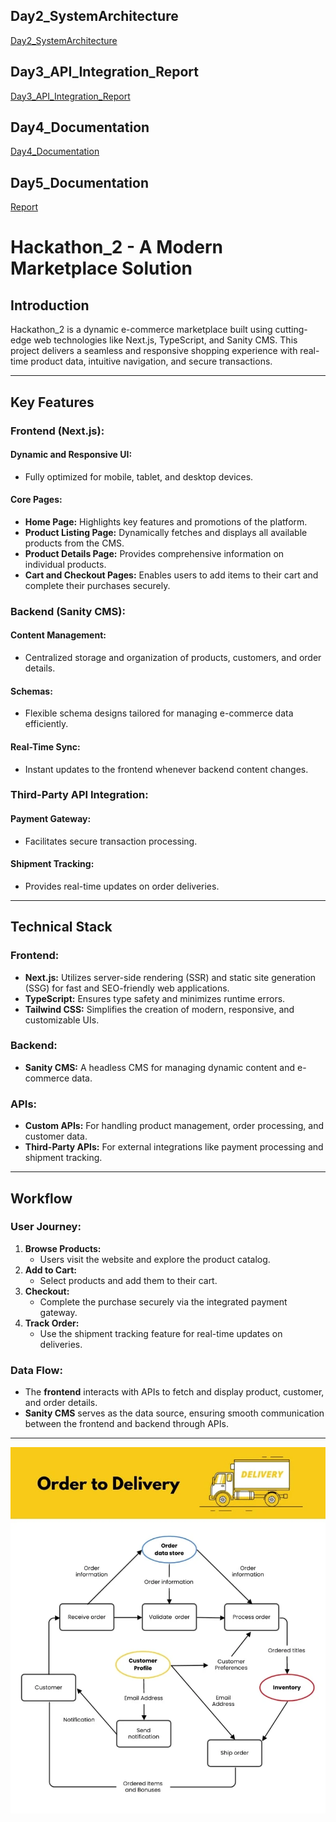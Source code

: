 ## Day2_SystemArchitecture
[Day2_SystemArchitecture](Day2_SystemArchitecture.pdf)

## Day3_API_Integration_Report
[Day3_API_Integration_Report](Day3_API_Integration_Report.pdf)

## Day4_Documentation
[Day4_Documentation](Day4_Documentation.pdf)

## Day5_Documentation
[Report](Report.csv)



# Hackathon_2 - A Modern Marketplace Solution

## Introduction

Hackathon_2 is a dynamic e-commerce marketplace built using cutting-edge web technologies like Next.js, TypeScript, and Sanity CMS. This project delivers a seamless and responsive shopping experience with real-time product data, intuitive navigation, and secure transactions.

---

## Key Features

### Frontend (Next.js):

#### Dynamic and Responsive UI:
- Fully optimized for mobile, tablet, and desktop devices.

#### Core Pages:
- **Home Page:** Highlights key features and promotions of the platform.
- **Product Listing Page:** Dynamically fetches and displays all available products from the CMS.
- **Product Details Page:** Provides comprehensive information on individual products.
- **Cart and Checkout Pages:** Enables users to add items to their cart and complete their purchases securely.

### Backend (Sanity CMS):

#### Content Management:
- Centralized storage and organization of products, customers, and order details.

#### Schemas:
- Flexible schema designs tailored for managing e-commerce data efficiently.

#### Real-Time Sync:
- Instant updates to the frontend whenever backend content changes.

### Third-Party API Integration:

#### Payment Gateway:
- Facilitates secure transaction processing.

#### Shipment Tracking:
- Provides real-time updates on order deliveries.

---

## Technical Stack

### Frontend:
- **Next.js:** Utilizes server-side rendering (SSR) and static site generation (SSG) for fast and SEO-friendly web applications.
- **TypeScript:** Ensures type safety and minimizes runtime errors.
- **Tailwind CSS:** Simplifies the creation of modern, responsive, and customizable UIs.

### Backend:
- **Sanity CMS:** A headless CMS for managing dynamic content and e-commerce data.

### APIs:
- **Custom APIs:** For handling product management, order processing, and customer data.
- **Third-Party APIs:** For external integrations like payment processing and shipment tracking.

---

## Workflow

### User Journey:
1. **Browse Products:**
   - Users visit the website and explore the product catalog.
2. **Add to Cart:**
   - Select products and add them to their cart.
3. **Checkout:**
   - Complete the purchase securely via the integrated payment gateway.
4. **Track Order:**
   - Use the shipment tracking feature for real-time updates on deliveries.

### Data Flow:
- The **frontend** interacts with APIs to fetch and display product, customer, and order details.
- **Sanity CMS** serves as the data source, ensuring smooth communication between the frontend and backend through APIs.

---

![API Diagram](/images/api.webp)
